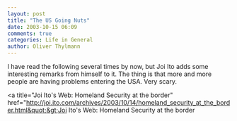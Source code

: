 ```yaml
---
layout: post
title: "The US Going Nuts"
date: 2003-10-15 06:09
comments: true
categories: Life in General
author: Oliver Thylmann
---
```



I have read the following several times by now, but Joi Ito adds some interesting remarks from himself to it. The thing is that more and more people are having problems entering the USA. Very scary.

&lt;a title=&quot;Joi Ito's Web: Homeland Security at the border&quot; href=&quot;http://joi.ito.com/archives/2003/10/14/homeland_security_at_the_border.html&quot;&gt;Joi Ito's Web: Homeland Security at the border


